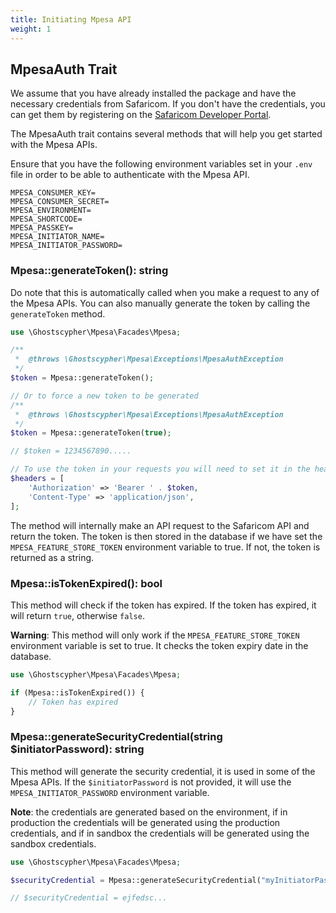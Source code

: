 ```yaml
---
title: Initiating Mpesa API
weight: 1
---
```


## MpesaAuth Trait

We assume that you have already installed the package and have the necessary credentials from Safaricom. If you don't have the credentials, you can get them by registering on the [Safaricom Developer Portal](https://developer.safaricom.co.ke/).

The MpesaAuth trait contains several methods that will help you get started with the Mpesa APIs.

Ensure that you have the following environment variables set in your `.env` file in order to be able to authenticate with the Mpesa API.

```dotenv
MPESA_CONSUMER_KEY=
MPESA_CONSUMER_SECRET=
MPESA_ENVIRONMENT=
MPESA_SHORTCODE=
MPESA_PASSKEY=
MPESA_INITIATOR_NAME=
MPESA_INITIATOR_PASSWORD=
```

### Mpesa::generateToken(): string

Do note that this is automatically called when you make a request to any of the Mpesa APIs. You can also manually generate the token by calling the `generateToken` method.

```php
use \Ghostscypher\Mpesa\Facades\Mpesa;

/**
 *  @throws \Ghostscypher\Mpesa\Exceptions\MpesaAuthException
 */
$token = Mpesa::generateToken();

// Or to force a new token to be generated
/**
 *  @throws \Ghostscypher\Mpesa\Exceptions\MpesaAuthException
 */
$token = Mpesa::generateToken(true);

// $token = 1234567890.....

// To use the token in your requests you will need to set it in the headers
$headers = [
    'Authorization' => 'Bearer ' . $token,
    'Content-Type' => 'application/json',
];
```

The method will internally make an API request to the Safaricom API and return the token. The token is then stored in the database if we have set the `MPESA_FEATURE_STORE_TOKEN` environment variable to true. If not, the token is returned as a string.

### Mpesa::isTokenExpired(): bool

This method will check if the token has expired. If the token has expired, it will return `true`, otherwise `false`.

**Warning**: This method will only work if the `MPESA_FEATURE_STORE_TOKEN` environment variable is set to true. It checks the token expiry date in the database.

```php
use \Ghostscypher\Mpesa\Facades\Mpesa;

if (Mpesa::isTokenExpired()) {
    // Token has expired
}
```

### Mpesa::generateSecurityCredential(string $initiatorPassword): string

This method will generate the security credential, it is used in some of the Mpesa APIs.
If the `$initiatorPassword` is not provided, it will use the `MPESA_INITIATOR_PASSWORD` environment variable.

**Note**: the credentials are generated based on the environment, if in production the credentials will be generated using the production credentials, and if in sandbox the credentials will be generated using the sandbox credentials.

```php
use \Ghostscypher\Mpesa\Facades\Mpesa;

$securityCredential = Mpesa::generateSecurityCredential("myInitiatorPassword");

// $securityCredential = ejfedsc...

```
